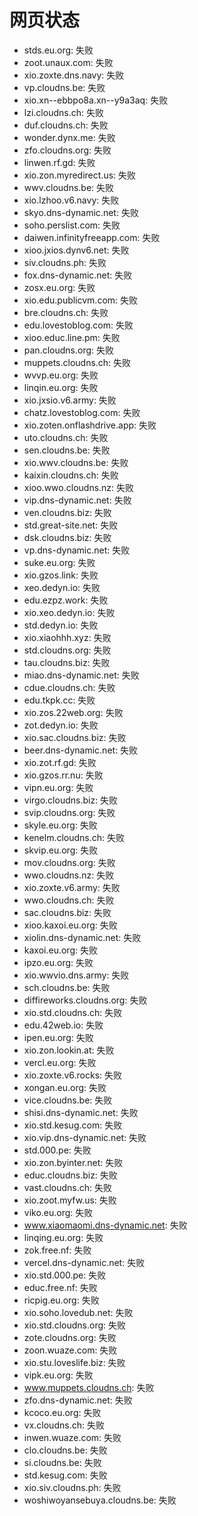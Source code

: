 # 网页状态
- stds.eu.org: 失败
- zoot.unaux.com: 失败
- xio.zoxte.dns.navy: 失败
- vp.cloudns.be: 失败
- xio.xn--ebbpo8a.xn--y9a3aq: 失败
- lzi.cloudns.ch: 失败
- duf.cloudns.ch: 失败
- wonder.dynx.me: 失败
- zfo.cloudns.org: 失败
- linwen.rf.gd: 失败
- xio.zon.myredirect.us: 失败
- wwv.cloudns.be: 失败
- xio.lzhoo.v6.navy: 失败
- skyo.dns-dynamic.net: 失败
- soho.perslist.com: 失败
- daiwen.infinityfreeapp.com: 失败
- xioo.jxios.dynv6.net: 失败
- siv.cloudns.ph: 失败
- fox.dns-dynamic.net: 失败
- zosx.eu.org: 失败
- xio.edu.publicvm.com: 失败
- bre.cloudns.ch: 失败
- edu.lovestoblog.com: 失败
- xioo.educ.line.pm: 失败
- pan.cloudns.org: 失败
- muppets.cloudns.ch: 失败
- wvvp.eu.org: 失败
- linqin.eu.org: 失败
- xio.jxsio.v6.army: 失败
- chatz.lovestoblog.com: 失败
- xio.zoten.onflashdrive.app: 失败
- uto.cloudns.ch: 失败
- sen.cloudns.be: 失败
- xio.wwv.cloudns.be: 失败
- kaixin.cloudns.ch: 失败
- xioo.wwo.cloudns.nz: 失败
- vip.dns-dynamic.net: 失败
- ven.cloudns.biz: 失败
- std.great-site.net: 失败
- dsk.cloudns.biz: 失败
- vp.dns-dynamic.net: 失败
- suke.eu.org: 失败
- xio.gzos.link: 失败
- xeo.dedyn.io: 失败
- edu.ezpz.work: 失败
- xio.xeo.dedyn.io: 失败
- std.dedyn.io: 失败
- xio.xiaohhh.xyz: 失败
- std.cloudns.org: 失败
- tau.cloudns.biz: 失败
- miao.dns-dynamic.net: 失败
- cdue.cloudns.ch: 失败
- edu.tkpk.cc: 失败
- xio.zos.22web.org: 失败
- zot.dedyn.io: 失败
- xio.sac.cloudns.biz: 失败
- beer.dns-dynamic.net: 失败
- xio.zot.rf.gd: 失败
- xio.gzos.rr.nu: 失败
- vipn.eu.org: 失败
- virgo.cloudns.biz: 失败
- svip.cloudns.org: 失败
- skyle.eu.org: 失败
- kenelm.cloudns.ch: 失败
- skvip.eu.org: 失败
- mov.cloudns.org: 失败
- wwo.cloudns.nz: 失败
- xio.zoxte.v6.army: 失败
- wwo.cloudns.ch: 失败
- sac.cloudns.biz: 失败
- xioo.kaxoi.eu.org: 失败
- xiolin.dns-dynamic.net: 失败
- kaxoi.eu.org: 失败
- ipzo.eu.org: 失败
- xio.wwvio.dns.army: 失败
- sch.cloudns.be: 失败
- diffireworks.cloudns.org: 失败
- xio.std.cloudns.ch: 失败
- edu.42web.io: 失败
- ipen.eu.org: 失败
- xio.zon.lookin.at: 失败
- vercl.eu.org: 失败
- xio.zoxte.v6.rocks: 失败
- xongan.eu.org: 失败
- vice.cloudns.be: 失败
- shisi.dns-dynamic.net: 失败
- xio.std.kesug.com: 失败
- xio.vip.dns-dynamic.net: 失败
- std.000.pe: 失败
- xio.zon.byinter.net: 失败
- educ.cloudns.biz: 失败
- vast.cloudns.ch: 失败
- xio.zoot.myfw.us: 失败
- viko.eu.org: 失败
- www.xiaomaomi.dns-dynamic.net: 失败
- linqing.eu.org: 失败
- zok.free.nf: 失败
- vercel.dns-dynamic.net: 失败
- xio.std.000.pe: 失败
- educ.free.nf: 失败
- ricpig.eu.org: 失败
- xio.soho.lovedub.net: 失败
- xio.std.cloudns.org: 失败
- zote.cloudns.org: 失败
- zoon.wuaze.com: 失败
- xio.stu.loveslife.biz: 失败
- vipk.eu.org: 失败
- www.muppets.cloudns.ch: 失败
- zfo.dns-dynamic.net: 失败
- kcoco.eu.org: 失败
- vx.cloudns.ch: 失败
- inwen.wuaze.com: 失败
- clo.cloudns.be: 失败
- si.cloudns.be: 失败
- std.kesug.com: 失败
- xio.siv.cloudns.ph: 失败
- woshiwoyansebuya.cloudns.be: 失败
